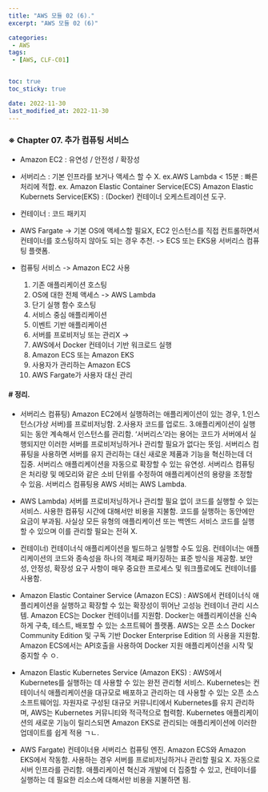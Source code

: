 ```yaml
---
title: "AWS 모듈 02 (6)."
excerpt: "AWS 모듈 02 (6)"

categories:
 - AWS
tags:
 - [AWS, CLF-C01]


toc: true
toc_sticky: true

date: 2022-11-30
last_modified_at: 2022-11-30
---
```


<!-- outline-start -->




### ※ Chapter 07. 추가 컴퓨팅 서비스


- Amazon EC2
 : 유연성 / 안전성 / 확장성


- 서버리스 : 기본 인프라를 보거나 액세스 할 수 X.
ex.AWS Lambda < 15분
 : 빠른 처리에 적합.
ex. Amazon Elastic Container Service(ECS)
    Amazon Elastic Kubernets Service(EKS)
 : (Docker) 컨테이너 오케스트레이션 도구.


- 컨테이너 : 코드 패키지


- AWS Fargate
 -> 기본 OS에 액세스할 필요X, EC2 인스턴스를 직접 컨트롤하면서 컨테이너를 호스팅하지 않아도 되는 경우 추천.
 -> ECS 또는 EKS용 서버리스 컴퓨팅 플랫폼.


- 컴퓨팅 서비스
 -> Amazon EC2 사용
     1. 기존 애플리케이션 호스팅
     2. OS에 대한 전체 액세스
 -> AWS Lambda
     1. 단기 실행 함수 호스팅
     2. 서비스 중심 애플리케이션
     3. 이벤트 기반 애플리케이션
     4. 서버를 프로비저닝 또는 관리X
 ->
     1. AWS에서 Docker 컨테이너 기반 워크로드 실행
     2. Amazon ECS 또는 Amazon EKS
     3. 사용자가 관리하는 Amazon ECS
     4. AWS Fargate가 사용자 대신 관리





#### # 정리.


- 서버리스 컴퓨팅) Amazon EC2에서 실행하려는 애플리케이션이 있는 경우, 1.인스턴스(가상 서버)를 프로비저닝함. 2.사용자 코드를 업로드. 3.애플리케이션이 실행되는 동안 계속해서 인스턴스를 관리함.
‘서버리스’라는 용어는 코드가 서버에서 실행되지만 이러한 서버를 프로비저닝하거나 관리할 필요가 없다는 뜻임. 서버리스 컴퓨팅을 사용하면 서버를 유지 관리하는 대신 새로운 제품과 기능을 혁신하는데 더 집중.
서버리스 애플리케이션을 자동으로 확장할 수 있는 유연성. 서버리스 컴퓨팅은 처리량 및 메모리와 같은 소비 단위를 수정하여 애플리케이션의 용량을 조정할 수 있음.
서버리스 컴퓨팅용 AWS 서비는 AWS Lambda.


- AWS Lambda) 서버를 프로비저닝하거나 관리할 필요 없이 코드를 실행할 수 있는 서비스. 사용한 컴퓨팅 시간에 대해서만 비용을 지불함. 코드를 실행하는 동안에만 요금이 부과됨. 사실상 모든 유형의 애플리케이션 또는 백엔드 서비스 코드를 실행할 수 있으며 이를 관리할 필요는 전혀 X.


- 컨테이너) 컨테이너식 애플리케이션을 빌드하고 실행할 수도 있음. 컨테이너는 애플리케이션의 코드와 종속성을 하나의 객체로 패키징하는 표준 방식을 제공함. 보안성, 안정성, 확장성 요구 사항이 매우 중요한 프로세스 및 워크플로에도 컨테이너를 사용함.


- Amazon Elastic Container Service (Amazon ECS)
 : AWS에서 컨테이너식 애플리케이션을 실행하고 확장할 수 있는 확장성이 뛰어난 고성능 컨테이너 관리 시스템. Amazon ECS는 Docker 컨테이너를 지원함. Docker는 애플리케이션을 신속하게 구축, 테스트, 배포할 수 있는 소프트웨어 플랫폼. AWS는 오픈 소스 Docker Community Edition 및 구독 기반 Docker Enterprise Edition 의 사용을 지원함. Amazon ECS에서는 API호출을 사용하여 Docker 지원 애플리케이션을 시작 및 중지할 수 ㅇ.


- Amazon Elastic Kubernetes Service (Amazon EKS)
 : AWS에서 Kubernetes를 실행하는 데 사용할 수 있는 완전 관리형 서비스. Kubernetes는 컨테이너식 애플리케이션을 대규모로 배포하고 관리하는 데 사용할 수 있는 오픈 소스 소프트웨어임. 자원자로 구성된 대규모 커뮤니티에서 Kubernetes를 유지 관리하며, AWS는 Kubernetes 커뮤니티와 적극적으로 협력함. Kubernetes 애플리케이션의 새로운 기능이 릴리스되면 Amazon EKS로 관리되는 애플리케이션에 이러한 업데이트를 쉽게 적용 ㄱㄴ.


- AWS Fargate) 컨테이너용 서버리스 컴퓨팅 엔진. Amazon ECS와 Amazon EKS에서 작동함. 사용하는 경우 서버를 프로비저닝하거나 관리할 필요 X. 자동으로 서버 인프라를 관리함. 애플리케이션 혁신과 개발에 더 집중할 수 있고, 컨테이너를 실행하는 데 필요한 리소스에 대해서만 비용을 지불하면 됨.